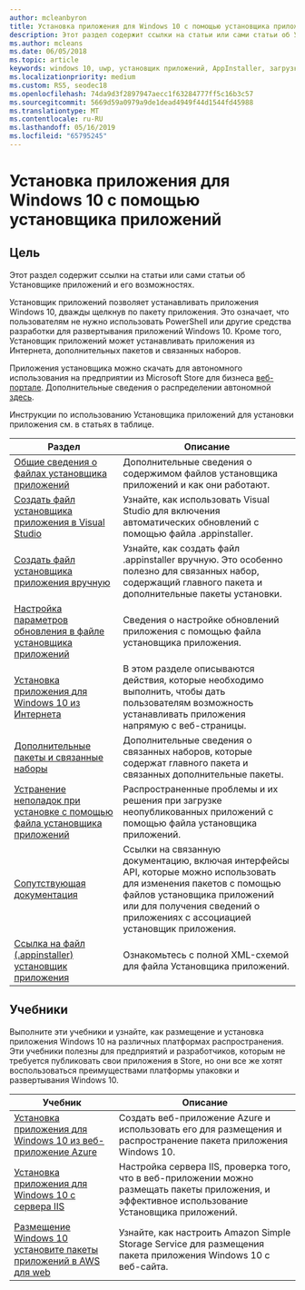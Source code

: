 ```yaml
---
author: mcleanbyron
title: Установка приложения для Windows 10 с помощью установщика приложений
description: Этот раздел содержит ссылки на статьи или сами статьи об Установщике приложений и его возможностях.
ms.author: mcleans
ms.date: 06/05/2018
ms.topic: article
keywords: windows 10, uwp, установщик приложений, AppInstaller, загрузка неопубликованных приложений, связанный набор, дополнительные пакеты
ms.localizationpriority: medium
ms.custom: RS5, seodec18
ms.openlocfilehash: 74da9d3f2897947aecc1f63284777ff5c16b3c57
ms.sourcegitcommit: 5669d59a0979a9de1dead4949f44d1544fd45988
ms.translationtype: MT
ms.contentlocale: ru-RU
ms.lasthandoff: 05/16/2019
ms.locfileid: "65795245"
---
```

# <a name="install-windows-10-apps-with-app-installer"></a>Установка приложения для Windows 10 с помощью установщика приложений

## <a name="purpose"></a>Цель
Этот раздел содержит ссылки на статьи или сами статьи об Установщике приложений и его возможностях.

Установщик приложений позволяет устанавливать приложения Windows 10, дважды щелкнув по пакету приложения. Это означает, что пользователям не нужно использовать PowerShell или другие средства разработки для развертывания приложений Windows 10. Кроме того, Установщик приложений может устанавливать приложения из Интернета, дополнительных пакетов и связанных наборов. 

Приложения установщика можно скачать для автономного использования на предприятии из Microsoft Store для бизнеса [веб-портале](https://businessstore.microsoft.com/en-us/store/details/app-installer/9NBLGGH4NNS1). Дополнительные сведения о распределении автономной [здесь](https://docs.microsoft.com/en-us/microsoft-store/distribute-offline-apps#download-an-offline-licensed-app).

Инструкции по использованию Установщика приложений для установки приложения см. в статьях в таблице.

| Раздел | Описание |
|-------|-------------|
| [Общие сведения о файлах установщика приложений](app-installer-file-overview.md) | Дополнительные сведения о содержимом файлов установщика приложений и как они работают. |
| [Создать файл установщика приложения в Visual Studio](create-appinstallerfile-vs.md)| Узнайте, как использовать Visual Studio для включения автоматических обновлений с помощью файла .appinstaller. |
| [Создать файл установщика приложения вручную](how-to-create-appinstaller-file.md)| Узнайте, как создать файл .appinstaller вручную. Это особенно полезно для связанных набор, содержащий главного пакета и дополнительные пакеты установки. |
| [Настройка параметров обновления в файле установщика приложений](update-settings.md)  |  Сведения о настройке обновлений приложения с помощью файла установщика приложения. |
| [Установка приложения для Windows 10 из Интернета](installing-windows10-apps-web.md) | В этом разделе описываются действия, которые необходимо выполнить, чтобы дать пользователям возможность устанавливать приложения напрямую с веб-страницы. |
| [Дополнительные пакеты и связанные наборы](install-related-set.md) | Дополнительные сведения о связанных наборов, которые содержат главного пакета и связанных дополнительные пакеты.  |
| [Устранение неполадок при установке с помощью файла установщика приложений](troubleshoot-appinstaller-issues.md) | Распространенные проблемы и их решения при загрузке неопубликованных приложений с помощью файла установщика приложений. |
| [Сопутствующая документация](app-installer-documentation.md) | Ссылки на связанную документацию, включая интерфейсы API, которые можно использовать для изменения пакетов с помощью файлов установщика приложений или для получения сведений о приложениях с ассоциацией установщик приложения.  |
| [Ссылка на файл (.appinstaller) установщик приложения](https://docs.microsoft.com/uwp/schemas/appinstallerschema/app-installer-file?context=/windows/msix/render) | Ознакомьтесь с полной XML-схемой для файла Установщика приложений. |

## <a name="tutorials"></a>Учебники

Выполните эти учебники и узнайте, как размещение и установка приложения Windows 10 на различных платформах распространения. Эти учебники полезны для предприятий и разработчиков, которым не требуется публиковать свои приложения в Store, но они все же хотят воспользоваться преимуществами платформы упаковки и развертывания Windows 10.

| Учебник | Описание |
|----------|-------------|
| [Установка приложения для Windows 10 из веб-приложение Azure](web-install-azure.md) | Создать веб-приложение Azure и использовать его для размещения и распространение пакета приложения Windows 10. |
| [Установка приложения для Windows 10 с сервера IIS](web-install-IIS.md) | Настройка сервера IIS, проверка того, что в веб-приложении можно размещать пакеты приложения, и эффективное использование Установщика приложений. |
| [Размещение Windows 10 установите пакеты приложений в AWS для web](web-install-aws.md) | Узнайте, как настроить Amazon Simple Storage Service для размещения пакета приложения Windows 10 с веб-сайта. |

